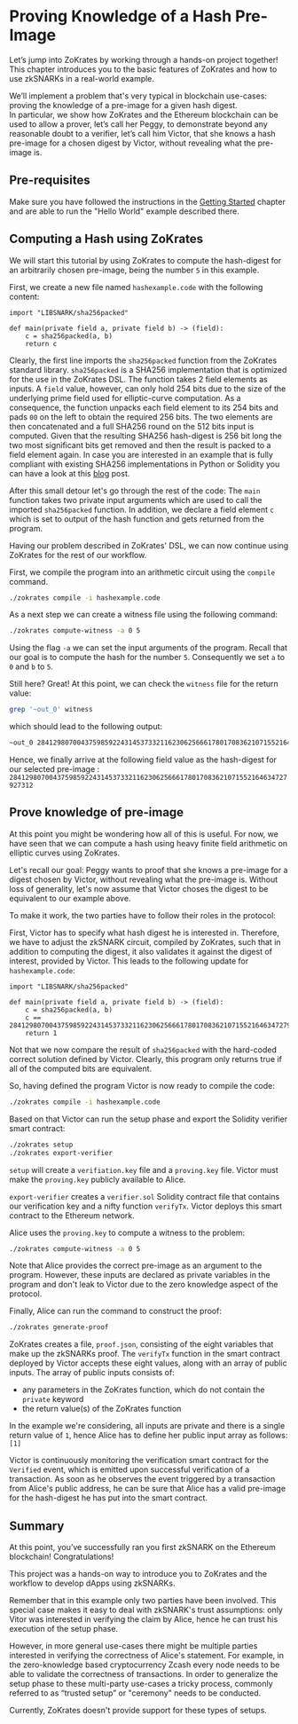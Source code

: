# Proving Knowledge of a Hash Pre-Image

Let’s jump into ZoKrates by working through a hands-on project together! This chapter introduces you to the basic features of ZoKrates and how to use zkSNARKs in a real-world example.

We’ll implement a problem that's very typical in blockchain use-cases: proving the knowledge of a pre-image for a given hash digest.  
In particular, we show how ZoKrates and the Ethereum blockchain can be used to allow a prover, let’s call her Peggy, to demonstrate beyond any reasonable doubt to a verifier, let’s call him Victor, that she knows a hash pre-image for a chosen digest by Victor, without revealing what the pre-image is.

## Pre-requisites

Make sure you have followed the instructions in the [Getting Started](gettingstarted.md) chapter and are able to run the "Hello World" example described there.

## Computing a Hash using ZoKrates

We will start this tutorial by using ZoKrates to compute the hash-digest for an arbitrarily chosen pre-image, being the number `5` in this example.

First, we create a new file named `hashexample.code` with the following content:

```zokrates
import "LIBSNARK/sha256packed"

def main(private field a, private field b) -> (field):
	c = sha256packed(a, b)
	return c
```

Clearly, the first line imports the `sha256packed` function from the ZoKrates standard library.
`sha256packed` is a SHA256 implementation that is optimized for the use in the ZoKrates DSL. The function takes 2 field elements as inputs. A `field` value, however, can only hold 254 bits due to the size of the underlying prime field used for elliptic-curve computation. As a consequence, the function unpacks each field element to its 254 bits and pads `00` on the left to obtain the required 256 bits. The two elements are then concatenated and a full SHA256 round on the 512 bits input is computed. Given that the resulting SHA256 hash-digest is 256 bit long the two most significant bits get removed and then the result is packed to a field element again. In case you are interested in an example that is fully compliant with existing SHA256 implementations in Python or Solidity you can have a look at this [blog](https://blog.decentriq.ch/proving-hash-pre-image-zksnarks-zokrates) post.

After this small detour let's go through the rest of the code:
The `main` function takes two private input arguments which are used to call the imported `sha256packed` function. In addition, we declare a field element `c` which is set to output of the hash function and gets returned from the program.

Having our problem described in ZoKrates' DSL, we can now continue using ZoKrates for the rest of our workflow.

First, we compile the program into an arithmetic circuit using the `compile` command.

```sh
./zokrates compile -i hashexample.code
```

As a next step we can create a witness file using the following command:

```sh
./zokrates compute-witness -a 0 5
```

Using the flag `-a` we can set the input arguments of the program. Recall that our goal is to compute the hash for the number `5`. Consequently we set `a` to `0` and  `b` to  `5`.

Still here? Great! At this point, we can check the `witness` file for the return value:

```sh
grep '~out_0' witness
```

which should lead to the following output:

```sh
~out_0 2841298070043759859224314537332116230625666178017083621071552164634727927312
```

Hence, we finally arrive at the following field value as the hash-digest for our selected pre-image :
`2841298070043759859224314537332116230625666178017083621071552164634727927312`

## Prove knowledge of pre-image

At this point you might be wondering how all of this is useful. For now, we have seen that we can compute a hash using heavy finite field arithmetic on elliptic curves using ZoKrates.

Let's recall our goal: Peggy wants to proof that she knows a pre-image for a digest chosen by Victor, without revealing what the pre-image is. Without loss of generality, let's now assume that Victor choses the digest to be equivalent to our example above.  

To make it work, the two parties have to follow their roles in the protocol:

First, Victor has to specify what hash digest he is interested in. Therefore, we have to adjust the zkSNARK circuit, compiled by ZoKrates, such that in addition to computing the digest, it also validates it against the digest of interest, provided by Victor. This leads to the following update for `hashexample.code`:

```zokrates
import "LIBSNARK/sha256packed"

def main(private field a, private field b) -> (field):
	c = sha256packed(a, b)
	c == 2841298070043759859224314537332116230625666178017083621071552164634727927312
	return 1
```

Not that we now compare the result of `sha256packed` with the hard-coded correct solution defined by Victor. Clearly, this program only returns true if all of the computed bits are equivalent.

So, having defined the program Victor is now ready to compile the code:

```sh
./zokrates compile -i hashexample.code
```

Based on that Victor can run the setup phase and export the Solidity verifier smart contract:

```sh
./zokrates setup
./zokrates export-verifier
```

`setup` will create a `verifiation.key` file and a `proving.key` file. Victor must make the `proving.key` publicly available to Alice.

`export-verifier` creates a `verifier.sol` Solidity contract file that contains our verification key and a nifty function `verifyTx`. Victor deploys this smart contract to the Ethereum network.

Alice uses the `proving.key` to compute a witness to the problem:

```sh
./zokrates compute-witness -a 0 5
```

Note that Alice provides the correct pre-image as an argument to the program. However, these inputs are declared as private variables in the program  and don't leak to Victor due to the zero knowledge aspect of the protocol.

Finally, Alice can run the command to construct the proof:

```sh
./zokrates generate-proof
```

ZoKrates creates a file, `proof.json`,  consisting of the eight variables that make up the zkSNARKs proof. The `verifyTx` function in the smart contract deployed by Victor accepts these eight values, along with an array of public inputs. The array of public inputs consists of:

* any parameters in the ZoKrates function, which do not contain the `private` keyword
* the return value(s) of the ZoKrates function

In the example we're considering, all inputs are private and there is a single return value of `1`, hence Alice has to define her public input array as follows: `[1]`  

Victor is continuously monitoring the verification smart contract for the `Verified` event, which is emitted upon successful verification of a transaction. As soon as he observes the event triggered by a transaction from Alice's public address, he can be sure that Alice has a valid pre-image for the hash-digest he has put into the smart contract.

## Summary

At this point, you’ve successfully ran you first zkSNARK on the Ethereum blockchain! Congratulations!  

This project was a hands-on way to introduce you to ZoKrates and the workflow to develop dApps using zkSNARKs.  

Remember that in this example only two parties have been involved. This special case makes it easy to deal with zkSNARK's trust assumptions: only Vitor was interested in verifying the claim by Alice, hence he can trust his execution of the setup phase.

However, in more general use-cases there might be multiple parties interested in verifying the correctness of Alice's statement. For example, in the zero-knowledge based cryptocurrency Zcash every node needs to be able to validate the correctness of transactions. In order to generalize the setup phase to these multi-party use-cases a tricky process, commonly referred to as “trusted setup” or "ceremony" needs to be conducted.

Currently, ZoKrates doesn't provide support for these types of setups. 